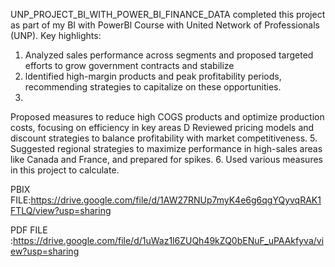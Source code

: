 UNP_PROJECT_BI_WITH_POWER_BI_FINANCE_DATA
completed this project as part of my BI with PowerBl Course with United Network of Professionals (UNP).
Key highlights:
1. Analyzed sales performance across segments and proposed targeted efforts to grow government contracts and stabilize
2. ldentified high-margin products and peak profitability periods, recommending strategies to capitalize on these opportunities.
3.
Proposed measures to reduce high COGS products and optimize production costs, focusing on efficiency in key areas
D Reviewed pricing models and discount strategies to balance profitability with market competitiveness.
5. Suggested regional strategies to maximize performance in high-sales areas like Canada and France, and prepared for
spikes.
6. Used various measures in this project to calculate.

 PBIX FILE:https://drive.google.com/file/d/1AW27RNUp7myK4e6g6qgYQyvqRAK1FTLQ/view?usp=sharing

 PDF FILE :https://drive.google.com/file/d/1uWaz1l6ZUQh49kZQ0bENuF_uPAAkfyva/view?usp=sharing
